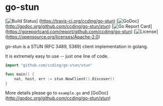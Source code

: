 go-stun
=======

[![Build Status](https://travis-ci.org/ccding/go-stun.svg?branch=master)]
(https://travis-ci.org/ccding/go-stun)
[![GoDoc](https://godoc.org/github.com/ccding/go-stun?status.svg)]
(http://godoc.org/github.com/ccding/go-stun/stun)
[![Go Report Card](https://goreportcard.com/badge/github.com/ccding/go-stun)]
(https://goreportcard.com/report/github.com/ccding/go-stun)
[![License](https://img.shields.io/badge/License-Apache%202.0-red.svg)]
(https://opensource.org/licenses/Apache-2.0)

go-stun is a STUN (RFC 3489, 5389) client implementation in golang.

It is extremely easy to use -- just one line of code.

```go
import "github.com/ccding/go-stun/stun"

func main() {
	nat, host, err := stun.NewClient().Discover()
}
```

More details please go to `example.go` and [GoDoc]
(http://godoc.org/github.com/ccding/go-stun/stun)
